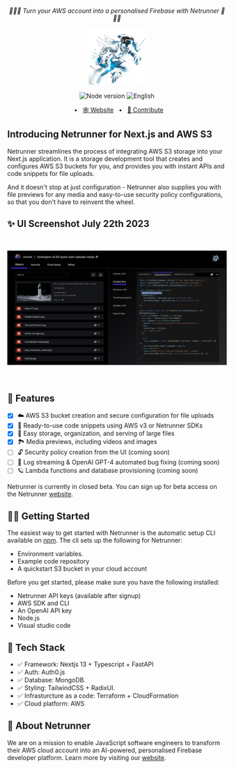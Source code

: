 <p align="center">
<em>🛜🏃🦾 Turn your AWS account into a personalised Firebase with Netrunner 🛜🏃🦾</em>
</p>
<p align="center">
 <img src="docs/assets/netrunner-main-character.png" height="130" width="130" alt="Netrunner Logo"/>
</p>
<p align="center">
   <img alt="Node version" src="https://img.shields.io/static/v1?label=node&message=%20%3E=18&logo=node.js&color=2334D058" />
      <img src="https://img.shields.io/badge/lang-English-blue.svg" alt="English">
</p>
<p align="center">
<!-- <a href="https://cloudchronicles.substack.com/publish/home">🔗 Blog post</a> -->
<span>&nbsp;&nbsp;•&nbsp;&nbsp;</span>
<a href="https://netrunnerhq.com">🕸️ Website</a>
<span>&nbsp;&nbsp;•&nbsp;&nbsp;</span>
<a href="#-getting-started">🤝 Contribute</a>
</p>

## Introducing Netrunner for Next.js and AWS S3

Netrunner streamlines the process of integrating AWS S3 storage into your Next.js application. It is a storage development tool that creates and configures AWS S3 buckets for you, and provides you with instant APIs and code snippets for file uploads.

And it doesn't stop at just configuration - Netrunner also supplies you with file previews for any media and easy-to-use security policy configurations, so that you don't have to reinvent the wheel.

## ✨ UI Screenshot July 22th 2023

<br />
<p align="center">
 <img src="docs/assets/screenshot-25-july.png" width="800" alt="Screenshot"/>
</p>
<br />

## 🎉 Features

- [x] ☁️ AWS S3 bucket creation and secure configuration for file uploads
- [x] 🦾 Ready-to-use code snippets using AWS v3 or Netrunner SDKs
- [x] 🔗 Easy storage, organization, and serving of large files
- [x] 🏞️ Media previews, including videos and images
- [ ] 🔓 Security policy creation from the UI (coming soon)
- [ ] 🧠 Log streaming & OpenAI GPT-4 automated bug fixing (coming soon)
- [ ] 🪐 Lambda functions and database provisioning (coming soon)

Netrunner is currently in closed beta. You can sign up for beta access on the Netrunner [website](https://netrunnerhq.com).

## 👨‍🚀 Getting Started

The easiest way to get started with Netrunner is the automatic setup CLI available on [npm](https://www.npmjs.com/package/@storengine/client). The cli sets up the following for Netrunner:

- Environment variables.
- Example code repository
- A quickstart S3 bucket in your cloud account

Before you get started, please make sure you have the following installed:

- Netrunner API keys (available after signup)
- AWS SDK and CLI
- An OpenAI API key
- Node.js
- Visual studio code

## 🚀 Tech Stack

- ✅ Framework: Nextjs 13 + Typescript + FastAPI
- ✅ Auth: Auth0.js
- ✅ Database: MongoDB.
- ✅ Styling: TailwindCSS + RadixUI.
- ✅ Infrasturcture as a code: Terraform + CloudFormation
- ✅ Cloud platform: AWS

## 🦾 About Netrunner

We are on a mission to enable JavaScript software engineers to transform their AWS cloud account into an AI-powered, personalised Firebase developer platform. Learn more by visiting our [website](https://netrunnerhq.com).
